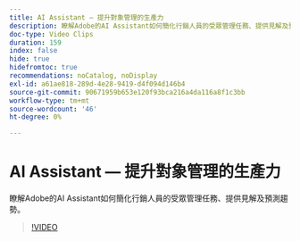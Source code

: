 ```yaml
---
title: AI Assistant — 提升對象管理的生產力
description: 瞭解Adobe的AI Assistant如何簡化行銷人員的受眾管理任務、提供見解及預測趨勢。
doc-type: Video Clips
duration: 159
index: false
hide: true
hidefromtoc: true
recommendations: noCatalog, noDisplay
exl-id: a61ae818-289d-4e28-9419-d4f094d146b4
source-git-commit: 90671959b653e120f93bca216a4da116a8f1c3bb
workflow-type: tm+mt
source-wordcount: '46'
ht-degree: 0%

---
```


# AI Assistant — 提升對象管理的生產力

瞭解Adobe的AI Assistant如何簡化行銷人員的受眾管理任務、提供見解及預測趨勢。

<!-- 82_OS512_3442427_158_ai-assistant-boosting-productivity-in-audience-management -->
>[!VIDEO](https://video.tv.adobe.com/v/3458182/?learn=on&enablevpops=true)
